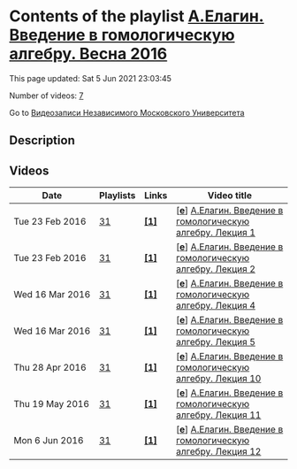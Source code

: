 # Contents of the playlist [А.Елагин. Введение в гомологическую алгебру. Весна 2016](https://www.youtube.com/playlist?list=PLp9ABVh6_x4FPeJfpaeGFpPeUcavdjsv6)

This page updated: Sat 5 Jun 2021 23:03:45

Number of videos: [7](#videos)

Go to [Видеозаписи Независимого Московского Университета](../README.md)

## Description



## Videos

|Date|Playlists|Links|Video title|
|---|---|---|---|
| Tue&nbsp;23&nbsp;Feb&nbsp;2016 | [31](../playlists/31 "А.Елагин. Введение в гомологическую алгебру. Весна 2016") | [**[1]**](http://ium.mccme.ru/s16/s16-elagin.html) | [[**e**](https://studio.youtube.com/video/DVlVAJJyhWs/edit "Edit")] [А.Елагин. Введение в гомологическую алгебру. Лекция 1](https://www.youtube.com/watch?v=DVlVAJJyhWs&list=PLp9ABVh6_x4FPeJfpaeGFpPeUcavdjsv6 "Курс НМУ, рекомендованный для 2-5 курса.&#013;11 февраля 2016 г. 17:30, НМУ 303 (Москва, Большой Власьевский пер., 11)&#013;http://ium.mccme.ru/s16/s16-elagin.html") |
| Tue&nbsp;23&nbsp;Feb&nbsp;2016 | [31](../playlists/31 "А.Елагин. Введение в гомологическую алгебру. Весна 2016") | [**[1]**](http://ium.mccme.ru/s16/s16-elagin.html) | [[**e**](https://studio.youtube.com/video/cYCWoIWU7C4/edit "Edit")] [А.Елагин. Введение в гомологическую алгебру. Лекция 2](https://www.youtube.com/watch?v=cYCWoIWU7C4&list=PLp9ABVh6_x4FPeJfpaeGFpPeUcavdjsv6 "Курс НМУ, рекомендованный для 2-5 курса.&#013;18 февраля 2016 г. 17:30, НМУ 303 (Москва, Большой Власьевский пер., 11)&#013;http://ium.mccme.ru/s16/s16-elagin.html") |
| Wed&nbsp;16&nbsp;Mar&nbsp;2016 | [31](../playlists/31 "А.Елагин. Введение в гомологическую алгебру. Весна 2016") | [**[1]**](http://ium.mccme.ru/s16/s16-elagin.html) | [[**e**](https://studio.youtube.com/video/IQuTCF1s4qI/edit "Edit")] [А.Елагин. Введение в гомологическую алгебру. Лекция 4](https://www.youtube.com/watch?v=IQuTCF1s4qI&list=PLp9ABVh6_x4FPeJfpaeGFpPeUcavdjsv6 "Лекция 3 по техническим причинам недоступна.&#013;Курс НМУ, рекомендованный для 2-5 курса.&#013;3 марта 2016 г. 17:30, НМУ 304 (Москва, Большой Власьевский пер., 11)&#013;http://ium.mccme.ru/s16/s16-elagin.html") |
| Wed&nbsp;16&nbsp;Mar&nbsp;2016 | [31](../playlists/31 "А.Елагин. Введение в гомологическую алгебру. Весна 2016") | [**[1]**](http://ium.mccme.ru/s16/s16-elagin.html) | [[**e**](https://studio.youtube.com/video/SQzvngBmJrM/edit "Edit")] [А.Елагин. Введение в гомологическую алгебру. Лекция 5](https://www.youtube.com/watch?v=SQzvngBmJrM&list=PLp9ABVh6_x4FPeJfpaeGFpPeUcavdjsv6 "Курс НМУ, рекомендованный для 2-5 курса.&#013;10 марта 2016 г. 17:30, НМУ 303 (Москва, Большой Власьевский пер., 11)&#013;http://ium.mccme.ru/s16/s16-elagin.html") |
| Thu&nbsp;28&nbsp;Apr&nbsp;2016 | [31](../playlists/31 "А.Елагин. Введение в гомологическую алгебру. Весна 2016") | [**[1]**](http://ium.mccme.ru/s16/s16-elagin.html) | [[**e**](https://studio.youtube.com/video/94hc2MyMAnU/edit "Edit")] [А.Елагин. Введение в гомологическую алгебру. Лекция 10](https://www.youtube.com/watch?v=94hc2MyMAnU&list=PLp9ABVh6_x4FPeJfpaeGFpPeUcavdjsv6 "К сожалению, видеозаписей лекций с 6 по 9 нет. Напоминаем, что имеется очень подробный конспект лекций.&#013;Курс НМУ, рекомендованный для 2-5 курса.&#013;21 апреля 2016 г. 17:30, НМУ 303 (Москва, Большой Власьевский пер., 11)&#013;http://ium.mccme.ru/s16/s16-elagin.html") |
| Thu&nbsp;19&nbsp;May&nbsp;2016 | [31](../playlists/31 "А.Елагин. Введение в гомологическую алгебру. Весна 2016") | [**[1]**](http://ium.mccme.ru/s16/s16-elagin.html) | [[**e**](https://studio.youtube.com/video/OGHAM4373Yg/edit "Edit")] [А.Елагин. Введение в гомологическую алгебру. Лекция 11](https://www.youtube.com/watch?v=OGHAM4373Yg&list=PLp9ABVh6_x4FPeJfpaeGFpPeUcavdjsv6 "Курс НМУ, рекомендованный для 2-5 курса.&#013;12 мая 2016 г. 17:30, НМУ 303 (Москва, Большой Власьевский пер., 11)&#013;http://ium.mccme.ru/s16/s16-elagin.html") |
| Mon&nbsp;6&nbsp;Jun&nbsp;2016 | [31](../playlists/31 "А.Елагин. Введение в гомологическую алгебру. Весна 2016") | [**[1]**](http://ium.mccme.ru/s16/s16-elagin.html) | [[**e**](https://studio.youtube.com/video/vN9BcApAoUM/edit "Edit")] [А.Елагин. Введение в гомологическую алгебру. Лекция 12](https://www.youtube.com/watch?v=vN9BcApAoUM&list=PLp9ABVh6_x4FPeJfpaeGFpPeUcavdjsv6 "Курс НМУ, рекомендованный для 2-5 курса.&#013;19 мая 2016 г. 17:30, НМУ 303 (Москва, Большой Власьевский пер., 11)&#013;http://ium.mccme.ru/s16/s16-elagin.html") |
